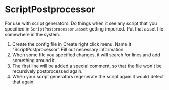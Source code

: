 # ScriptPostprocessor

For use with script generators. Do things when it see any script that you specified in `ScriptPostprocessor.asset` getting imported. Put that asset file somewhere in the system.

1. Create the config file in Create right click menu. Name it "ScriptPostprocessor" Fill out necessary information.
2. When some file you specified changes, it will search for lines and add something around it.
3. The first line will be added a special comment, so that the file won't be recursively postprocessed again.
4. When your script generators regenerate the script again it would detect that again.
